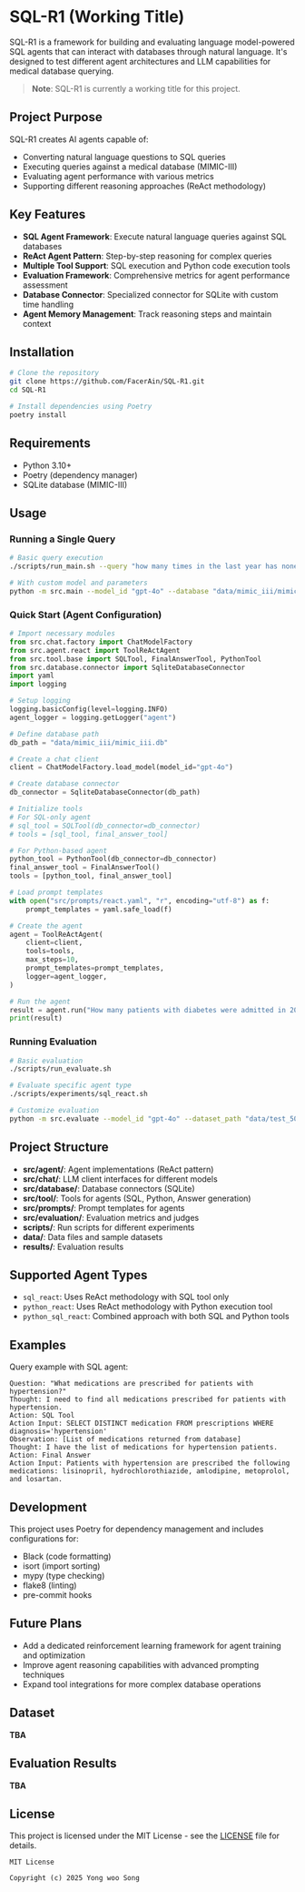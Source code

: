 # SQL-R1 (Working Title)

SQL-R1 is a framework for building and evaluating language model-powered SQL agents that can interact with databases through natural language. It's designed to test different agent architectures and LLM capabilities for medical database querying.

> **Note**: SQL-R1 is currently a working title for this project.

## Project Purpose

SQL-R1 creates AI agents capable of:
- Converting natural language questions to SQL queries
- Executing queries against a medical database (MIMIC-III)
- Evaluating agent performance with various metrics
- Supporting different reasoning approaches (ReAct methodology)

## Key Features

- **SQL Agent Framework**: Execute natural language queries against SQL databases
- **ReAct Agent Pattern**: Step-by-step reasoning for complex queries
- **Multiple Tool Support**: SQL execution and Python code execution tools
- **Evaluation Framework**: Comprehensive metrics for agent performance assessment
- **Database Connector**: Specialized connector for SQLite with custom time handling
- **Agent Memory Management**: Track reasoning steps and maintain context

## Installation

```bash
# Clone the repository
git clone https://github.com/FacerAin/SQL-R1.git
cd SQL-R1

# Install dependencies using Poetry
poetry install
```

## Requirements

- Python 3.10+
- Poetry (dependency manager)
- SQLite database (MIMIC-III)

## Usage

### Running a Single Query

```bash
# Basic query execution
./scripts/run_main.sh --query "how many times in the last year has nonexcis debridement wnd been ordered?"

# With custom model and parameters
python -m src.main --model_id "gpt-4o" --database "data/mimic_iii/mimic_iii.db" --max_iterations 5 --query "your query here" --log_to_file
```

### Quick Start (Agent Configuration)

```python
# Import necessary modules
from src.chat.factory import ChatModelFactory
from src.agent.react import ToolReActAgent
from src.tool.base import SQLTool, FinalAnswerTool, PythonTool
from src.database.connector import SqliteDatabaseConnector
import yaml
import logging

# Setup logging
logging.basicConfig(level=logging.INFO)
agent_logger = logging.getLogger("agent")

# Define database path
db_path = "data/mimic_iii/mimic_iii.db"

# Create a chat client
client = ChatModelFactory.load_model(model_id="gpt-4o")

# Create database connector
db_connector = SqliteDatabaseConnector(db_path)

# Initialize tools
# For SQL-only agent
# sql_tool = SQLTool(db_connector=db_connector)
# tools = [sql_tool, final_answer_tool]

# For Python-based agent
python_tool = PythonTool(db_connector=db_connector)
final_answer_tool = FinalAnswerTool()
tools = [python_tool, final_answer_tool]

# Load prompt templates
with open("src/prompts/react.yaml", "r", encoding="utf-8") as f:
    prompt_templates = yaml.safe_load(f)

# Create the agent
agent = ToolReActAgent(
    client=client,
    tools=tools,
    max_steps=10,
    prompt_templates=prompt_templates,
    logger=agent_logger,
)

# Run the agent
result = agent.run("How many patients with diabetes were admitted in 2012?")
print(result)
```

### Running Evaluation

```bash
# Basic evaluation
./scripts/run_evaluate.sh

# Evaluate specific agent type
./scripts/experiments/sql_react.sh

# Customize evaluation
python -m src.evaluate --model_id "gpt-4o" --dataset_path "data/test_50.jsonl" --agent_type "sql_react" --num_samples 10 --save_result
```

## Project Structure

- **src/agent/**: Agent implementations (ReAct pattern)
- **src/chat/**: LLM client interfaces for different models
- **src/database/**: Database connectors (SQLite)
- **src/tool/**: Tools for agents (SQL, Python, Answer generation)
- **src/prompts/**: Prompt templates for agents
- **src/evaluation/**: Evaluation metrics and judges
- **scripts/**: Run scripts for different experiments
- **data/**: Data files and sample datasets
- **results/**: Evaluation results

## Supported Agent Types

- `sql_react`: Uses ReAct methodology with SQL tool only
- `python_react`: Uses ReAct methodology with Python execution tool
- `python_sql_react`: Combined approach with both SQL and Python tools

## Examples

Query example with SQL agent:
```
Question: "What medications are prescribed for patients with hypertension?"
Thought: I need to find all medications prescribed for patients with hypertension.
Action: SQL Tool
Action Input: SELECT DISTINCT medication FROM prescriptions WHERE diagnosis='hypertension'
Observation: [List of medications returned from database]
Thought: I have the list of medications for hypertension patients.
Action: Final Answer
Action Input: Patients with hypertension are prescribed the following medications: lisinopril, hydrochlorothiazide, amlodipine, metoprolol, and losartan.
```

## Development

This project uses Poetry for dependency management and includes configurations for:
- Black (code formatting)
- isort (import sorting)
- mypy (type checking)
- flake8 (linting)
- pre-commit hooks

## Future Plans

- Add a dedicated reinforcement learning framework for agent training and optimization
- Improve agent reasoning capabilities with advanced prompting techniques
- Expand tool integrations for more complex database operations

## Dataset

**TBA**

## Evaluation Results

**TBA**

## License

This project is licensed under the MIT License - see the [LICENSE](LICENSE) file for details.

```
MIT License

Copyright (c) 2025 Yong woo Song
```
